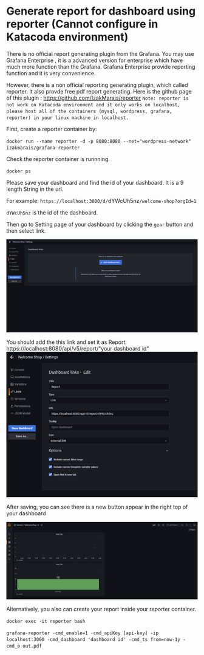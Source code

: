 

# Generate report for dashboard using reporter (Cannot configure in Katacoda environment)
There is no official report generating plugin from the Grafana.
You may use Grafana Enterprise , it is a advanced version for enterprise which have much more function than the Grafana. Grafana Enterprise provide reporting function and it is very convenience.

However, there is a non official reporting generating plugin, which called reporter. It also provde free pdf report generating.
Here is the github page of this plugin : https://github.com/IzakMarais/reporter
`Note: reporter is not work on Katacoda environment and it only works on localhost, please host all of the containers (mysql, wordpress, grafana, reporter) in your linux machine in localhost.`

First, create a reporter container by:

`docker run --name reporter -d -p 8080:8080 --net="wordpress-network" izakmarais/grafana-reporter`

Check the reporter container is runnning.

`docker ps`

Please save your dashboard and find the id of your dashboard. It is a 9 length String in the url.

For example:
`https://localhost:3000/d/`dYWcUh5nz`/welcome-shop?orgId=1`

`dYWcUh5nz` is the id of the dashboard.

Then go to Setting page of your dashboard by clicking the `gear` button and then select link.

![addLink](https://github.com/joey1136/katacoda-scenarios/blob/main/Area-C/images/step8/dashboard_link.PNG?raw=true)

You should add the this link and set it as Report:
https://localhost:8080/api/v5/report/"your dashboard id"
![addLink_1](https://github.com/joey1136/katacoda-scenarios/blob/main/Area-C/images/step8/dashboard_link_1.PNG?raw=true)

After saving, you can see there is a new button appear in the right top of your dashboard

![addLink_2](https://github.com/joey1136/katacoda-scenarios/blob/main/Area-C/images/step8/dashboard_link_2.PNG?raw=true)

Alternatively, you also can create your report inside your reporter container.

`docker exec -it reporter bash`

`grafana-reporter -cmd_enable=1 -cmd_apiKey [api-key] -ip localhost:3000 -cmd_dashboard 'dashboard id' -cmd_ts from=now-1y -cmd_o out.pdf`
